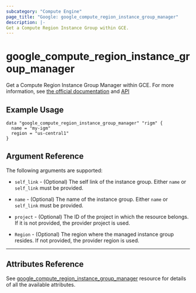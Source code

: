 ```yaml
---
subcategory: "Compute Engine"
page_title: "Google: google_compute_region_instance_group_manager"
description: |-
Get a Compute Region Instance Group within GCE.
---
```


# google_compute_region_instance_group_manager

Get a Compute Region Instance Group Manager within GCE.
For more information, see [the official documentation](https://cloud.google.com/compute/docs/instance-groups/distributing-instances-with-regional-instance-groups)
and [API](https://cloud.google.com/compute/docs/reference/rest/v1/regionInstanceGroupManagers)

## Example Usage

```hcl
data "google_compute_region_instance_group_manager" "rigm" {
  name = "my-igm"
  region = "us-central1"
}
```

## Argument Reference

The following arguments are supported:

* `self_link` - (Optional) The self link of the instance group. Either `name` or `self_link` must be provided.

* `name` - (Optional) The name of the instance group. Either `name` or `self_link` must be provided.

* `project` - (Optional) The ID of the project in which the resource belongs. If it is not provided, the provider project is used.

* `Region` - (Optional) The region where the managed instance group resides. If not provided, the provider region is used.

---

## Attributes Reference

See [google_compute_region_instance_group_manager](https://registry.terraform.io/providers/hashicorp/google/latest/docs/resources/compute_region_instance_group_manager) resource for details of all the available attributes.
